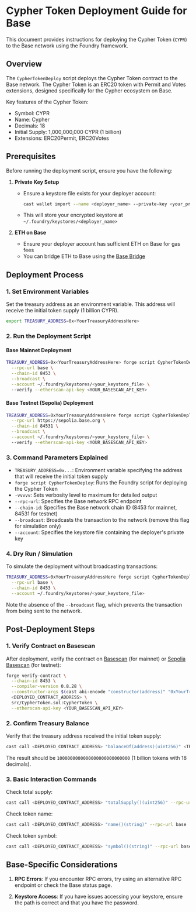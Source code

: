 # Cypher Token Deployment Guide for Base

This document provides instructions for deploying the Cypher Token (`CYPR`) to the Base network using the Foundry framework.

## Overview

The `CypherTokenDeploy` script deploys the Cypher Token contract to the Base network. The Cypher Token is an ERC20 token with Permit and Votes extensions, designed specifically for the Cypher ecosystem on Base.

Key features of the Cypher Token:
- Symbol: CYPR
- Name: Cypher
- Decimals: 18
- Initial Supply: 1,000,000,000 CYPR (1 billion)
- Extensions: ERC20Permit, ERC20Votes

## Prerequisites

Before running the deployment script, ensure you have the following:

1. **Private Key Setup**
   - Ensure a keystore file exists for your deployer account:
     ```bash
     cast wallet import --name <deployer_name> --private-key <your_private_key>
     ```
   - This will store your encrypted keystore at `~/.foundry/keystores/<deployer_name>`

2. **ETH on Base**
   - Ensure your deployer account has sufficient ETH on Base for gas fees
   - You can bridge ETH to Base using the [Base Bridge](https://bridge.base.org)

## Deployment Process

### 1. Set Environment Variables

Set the treasury address as an environment variable. This address will receive the initial token supply (1 billion CYPR).

```bash
export TREASURY_ADDRESS=0x<YourTreasuryAddressHere>
```

### 2. Run the Deployment Script

#### Base Mainnet Deployment

```bash
TREASURY_ADDRESS=0x<YourTreasuryAddressHere> forge script CypherTokenDeploy -vvvvv \
  --rpc-url base \
  --chain-id 8453 \
  --broadcast \
  --account ~/.foundry/keystores/<your_keystore_file> \ 
  --verify --etherscan-api-key <YOUR_BASESCAN_API_KEY>
```

#### Base Testnet (Sepolia) Deployment

```bash
TREASURY_ADDRESS=0xYourTreasuryAddressHere forge script CypherTokenDeploy -vvvvv \
  --rpc-url https://sepolia.base.org \
  --chain-id 84531 \
  --broadcast \
  --account ~/.foundry/keystores/<your_keystore_file> \ 
  --verify --etherscan-api-key <YOUR_BASESCAN_API_KEY>
```

### 3. Command Parameters Explained

- `TREASURY_ADDRESS=0x...`: Environment variable specifying the address that will receive the initial token supply
- `forge script CypherTokenDeploy`: Runs the Foundry script for deploying the Cypher Token
- `-vvvvv`: Sets verbosity level to maximum for detailed output
- `--rpc-url`: Specifies the Base network RPC endpoint
- `--chain-id`: Specifies the Base network chain ID (8453 for mainnet, 84531 for testnet)
- `--broadcast`: Broadcasts the transaction to the network (remove this flag for simulation only)
- `--account`: Specifies the keystore file containing the deployer's private key

### 4. Dry Run / Simulation

To simulate the deployment without broadcasting transactions:

```bash
TREASURY_ADDRESS=0xYourTreasuryAddressHere forge script CypherTokenDeploy -vvvvv \
  --rpc-url base \
  --chain-id 8453 \
  --account ~/.foundry/keystores/<your_keystore_file>
```

Note the absence of the `--broadcast` flag, which prevents the transaction from being sent to the network.

## Post-Deployment Steps

### 1. Verify Contract on Basescan

After deployment, verify the contract on [Basescan](https://basescan.org) (for mainnet) or [Sepolia Basescan](https://sepolia.basescan.org) (for testnet):

```bash
forge verify-contract \
  --chain-id 8453 \
  --compiler-version 0.8.28 \
  --constructor-args $(cast abi-encode "constructor(address)" "0xYourTreasuryAddressHere") \
  <DEPLOYED_CONTRACT_ADDRESS> \
  src/CypherToken.sol:CypherToken \
  --etherscan-api-key <YOUR_BASESCAN_API_KEY>
```

### 2. Confirm Treasury Balance

Verify that the treasury address received the initial token supply:

```bash
cast call <DEPLOYED_CONTRACT_ADDRESS> "balanceOf(address)(uint256)" <TREASURY_ADDRESS> --rpc-url base
```

The result should be `1000000000000000000000000000` (1 billion tokens with 18 decimals).

### 3. Basic Interaction Commands

Check total supply:
```bash
cast call <DEPLOYED_CONTRACT_ADDRESS> "totalSupply()(uint256)" --rpc-url base
```

Check token name:
```bash
cast call <DEPLOYED_CONTRACT_ADDRESS> "name()(string)" --rpc-url base
```

Check token symbol:
```bash
cast call <DEPLOYED_CONTRACT_ADDRESS> "symbol()(string)" --rpc-url base
```

## Base-Specific Considerations

1. **RPC Errors**: If you encounter RPC errors, try using an alternative RPC endpoint or check the Base status page.

2. **Keystore Access**: If you have issues accessing your keystore, ensure the path is correct and that you have the password.
